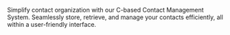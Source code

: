 Simplify contact organization with our C-based Contact Management System.
Seamlessly store, retrieve, and manage your contacts efficiently, all within a user-friendly interface.
